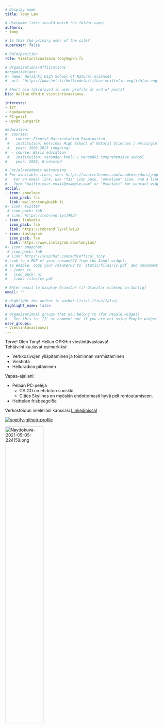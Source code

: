 ```yaml
---
# Display name
title: Tony Lam

# Username (this should match the folder name)
authors:
- tony

# Is this the primary user of the site?
superuser: false

# Role/position
role: Viestintävastaava tony@opkh.fi

# Organizations/Affiliations
#organizations:
#- name: Helsinki High School of Natural Sciences
#  url: "https://www.hel.fi/heltiedelu/fi/hae-meille/in-english/in-english"

# Short bio (displayed in user profile at end of posts)
bio: Hellun OPKH:n viestintävastaava.

interests:
- ICT
- Koodaaminen
- PC-pelit
- Hyvät burgerit

#education:
#  courses:
#  - course: Finnish Matriculation Examination
 #   institution: Helsinki High School of Natural Sciences / Helsingin luonnontiedelukio
 #   year: 2020-2023 (ongoing)
#  - course: Basic education
 #   institution: Veromäen koulu / Veromäki comprehensive school 
#    year: 2020, Graduated

# Social/Academic Networking
# For available icons, see: https://sourcethemes.com/academic/docs/page-builder/#icons
#   For an email link, use "fas" icon pack, "envelope" icon, and a link in the
#   form "mailto:your-email@example.com" or "#contact" for contact widget.
social:
- icon: envelope
  icon_pack: fas
  link: mailto:tony@opkh.fi 
#- icon: twitter
 # icon_pack: fab
 # link: https://rebrand.ly/24934
- icon: linkedin
  icon_pack: fab
  link: https://rebrand.ly/6l7w1u3
- icon: instagram
  icon_pack: fab
  link: https://www.instagram.com/tony1am/
#- icon: snapchat
 # icon_pack: fab
 # link: https://snapchat.com/add/offical_tony
# Link to a PDF of your resume/CV from the About widget.
# To enable, copy your resume/CV to `static/files/cv.pdf` and uncomment the lines below.
# - icon: cv
#   icon_pack: ai
#   link: files/cv.pdf

# Enter email to display Gravatar (if Gravatar enabled in Config)
email: ""

# Highlight the author in author lists? (true/false)
highlight_name: false

# Organizational groups that you belong to (for People widget)
#   Set this to `[]` or comment out if you are not using People widget.
user_groups:
- Viestintävastaavat
---
```

Terve! Olen Tony! Hellun OPKH:n viestintävastaava!  
Tehtäviini kuuluvat esimerkiksi:
- Verkkosivujen ylläpitäminen ja toiminnan varmistaminen
- Viestintä
- Helluradion pitäminen

Vapaa-ajallani: 
- Pelaan PC-pelejä
  - CS:GO on ehdoton suoskki
  - Cities Skylines on myöskin ehdottomasti hyvä peli rentoutumiseen.
- Heittelen frisbeegolfia  

Verkostoidun mielelläni kanssasi [Linkedinissä!](https://linkedin.com/in/lamtonylam)

<a href="https://spotify-github-profile.vercel.app/api/view?uid=le7cq1olyeuvjxgd17jtnno1f&redirect=true"><img src="https://spotify-github-profile.vercel.app/api/view?uid=le7cq1olyeuvjxgd17jtnno1f&cover_image=true&theme=default&bar_color_cover=false" alt="spotify-github-profile"></a>

<a href="https://linkedin.com/in/lamtonylam"><img src="https://s6.gifyu.com/images/linkedin.png" alt="Nayttokuva-2021-05-05-224159.png" border="0" align="center" width="50%"/></a>
